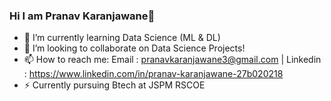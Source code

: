 ### Hi I am Pranav Karanjawane👋

- 🌱 I’m currently learning Data Science (ML & DL)
- 👯 I’m looking to collaborate on Data Science Projects!
- 📫 How to reach me: Email : pranavkaranjawane3@gmail.com  | Linkedin : https://www.linkedin.com/in/pranav-karanjawane-27b020218
- ⚡ Currently pursuing Btech at JSPM RSCOE


